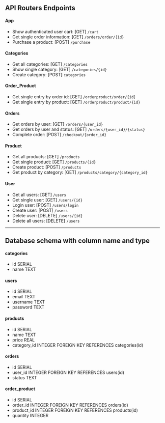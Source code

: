 ## API Routers Endpoints
#### App
- Show authenticated user cart: [GET] `/cart`
- Get single order information: [GET] `/orders/order/{id}`
- Purchase a product: [POST] `/purchase`

#### Categories
- Get all categories: [GET] `/categories`
- Show single category: [GET] `/categories/{id}`
- Create category: [POST] `categories`

#### Order_Product
- Get single entry by order id: [GET] `/orderproduct/order/{id}`
- Get single entry by product: [GET] `/orderproduct/product/{id}`

#### Orders
- Get orders by user: [GET] `/orders/{user_id}`
- Get orders by user and status: [GET] `/orders/{user_id}/{status}`
- Complete order: [POST] `/checkout/{order_id}`

#### Product
- Get all products: [GET] `/products`
- Get single product: [GET] `/products/{id}`
- Create product: [POST] `/products`
- Get product by category: [GET] `/products/category/{category_id}`

#### User
- Get all users: [GET] `/users`
- Get single user: [GET] `/users/{id}`
- Login user: [POST] `/users/login`
- Create user: [POST] `/users`
- Delete user: [DELETE] `/users/{id}`
- Delete all users: [DELETE] `/users`

<hr>

## Database schema with column name and type
#### categories
- id SERIAL
- name TEXT

#### users
- id SERIAL
- email TEXT
- username TEXT
- password TEXT

#### products
- id SERIAL
- name TEXT
- price REAL
- category_id INTEGER FOREIGN KEY REFERENCES categories(id)

#### orders
- id SERIAL
- user_id INTEGER FOREIGN KEY REFERENCES users(id)
- status TEXT

#### order_product
- id SERIAL
- order_id INTEGER FOREIGN KEY REFERENCES orders(id)
- product_id INTEGER FOREIGN KEY REFERENCES products(id)
- quantity INTEGER